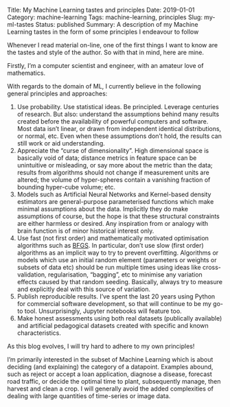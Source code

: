 Title: My Machine Learning tastes and principles
Date: 2019-01-01
Category: machine-learning
Tags: machine-learning, principles
Slug: my-ml-tastes
Status: published
Summary: A description of my Machine Learning tastes in the form of some principles I endeavour to follow

Whenever I read material on-line, one of the first things I want to know are the tastes and style of the author. So with that in mind, here are mine.

Firstly, I’m a computer scientist and engineer, with an amateur love of mathematics.

With regards to the domain of ML, I currently believe in the following general principles and approaches:

1. Use probability. Use statistical ideas. Be principled. Leverage centuries of research. But also: understand the assumptions behind many results created before the availability of powerful computers and software. Most data isn’t linear, or drawn from independent identical distributions, or normal, etc. Even when these assumptions don’t hold, the results can still work or aid understanding.
2. Appreciate the “curse of dimensionality”. High dimensional space is basically void of data; distance metrics in feature space can be unintuitive or misleading, or say more about the metric than the data; results from algorithms should not change if measurement units are altered; the volume of hyper-spheres contain a vanishing fraction of bounding hyper-cube volume; etc.
3. Models such as Artificial Neural Networks and Kernel-based density estimators are general-purpose parameterised functions which make minimal assumptions about the data. Implicitly they do make assumptions of course, but the hope is that these structural constraints are either harmless or desired. Any inspiration from or analogy with brain function is of minor historical interest only.
4. Use fast (not first order) and mathematically motivated optimisation algorithms such as [BFGS](https://en.wikipedia.org/wiki/Broyden%E2%80%93Fletcher%E2%80%93Goldfarb%E2%80%93Shanno_algorithm). In particular, don’t use slow (first order) algorithms as an implicit way to try to prevent overfitting. Algorithms or models which use an initial random element (parameters or weights or subsets of data etc) should be run multiple times using ideas like cross-validation, regularisation, “bagging”, etc to minimise any variation effects caused by that random seeding. Basically, always try to measure and explicitly deal with this source of variation.
5. Publish reproducible results. I’ve spent the last 20 years using Python for commercial software development, so that will continue to be my go-to tool. Unsurprisingly, Jupyter notebooks will feature too.
6. Make honest assessments using both real datasets (publically available) and artificial pedagogical datasets created with specific and known characteristics.

As this blog evolves, I will try hard to adhere to my own principles!

I’m primarily interested in the subset of Machine Learning which is about deciding (and explaining) the category of a datapoint. Examples abound, such as reject or accept a loan application, diagnose a disease, forecast road traffic, or decide the optimal time to plant, subsequently manage, then harvest and clean a crop. I will generally avoid the added complexities of dealing with large quantities of time-series or image data.

